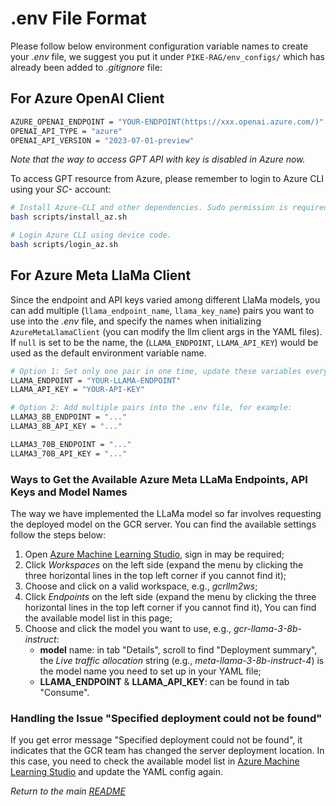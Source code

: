 # .env File Format

Please follow below environment configuration variable names to create your *.env* file, we suggest you put it under
`PIKE-RAG/env_configs/` which has already been added to *.gitignore* file:

## For Azure OpenAI Client

```sh
AZURE_OPENAI_ENDPOINT = "YOUR-ENDPOINT(https://xxx.openai.azure.com/)"
OPENAI_API_TYPE = "azure"
OPENAI_API_VERSION = "2023-07-01-preview"
```

*Note that the way to access GPT API with key is disabled in Azure now.*

To access GPT resource from Azure, please remember to login to Azure CLI using your *SC-* account:

```sh
# Install Azure-CLI and other dependencies. Sudo permission is required.
bash scripts/install_az.sh

# Login Azure CLI using device code.
bash scripts/login_az.sh
```

## For Azure Meta LlaMa Client

Since the endpoint and API keys varied among different LlaMa models, you can add multiple
(`llama_endpoint_name`, `llama_key_name`) pairs you want to use into the *.env* file, and specify the names when
initializing `AzureMetaLlamaClient` (you can modify the llm client args in the YAML files). If `null` is set to be the
name, the (`LLAMA_ENDPOINT`, `LLAMA_API_KEY`) would be used as the default environment variable name.

```sh
# Option 1: Set only one pair in one time, update these variables every time you want to change the LlaMa model.
LLAMA_ENDPOINT = "YOUR-LLAMA-ENDPOINT"
LLAMA_API_KEY = "YOUR-API-KEY"

# Option 2: Add multiple pairs into the .env file, for example:
LLAMA3_8B_ENDPOINT = "..."
LLAMA3_8B_API_KEY = "..."

LLAMA3_70B_ENDPOINT = "..."
LLAMA3_70B_API_KEY = "..."
```

### Ways to Get the Available Azure Meta LLaMa **Endpoints**, **API Keys** and **Model Names**

The way we have implemented the LLaMa model so far involves requesting the deployed model on the GCR server. You can
find the available settings follow the steps below:

1. Open [Azure Machine Learning Studio](https://ml.azure.com/home), sign in may be required;
2. Click *Workspaces* on the left side (expand the menu by clicking the three horizontal lines in the top left corner if
you cannot find it);
3. Choose and click on a valid workspace, e.g., *gcrllm2ws*;
4. Click *Endpoints* on the left side (expand the menu by clicking the three horizontal lines in the top left corner if
you cannot find it), You can find the available model list in this page;
5. Choose and click the model you want to use, e.g., *gcr-llama-3-8b-instruct*:
    - **model** name: in tab "Details", scroll to find "Deployment summary", the *Live traffic allocation* string (e.g.,
        *meta-llama-3-8b-instruct-4*) is the model name you need to set up in your YAML file;
    - **LLAMA_ENDPOINT** & **LLAMA_API_KEY**: can be found in tab "Consume".

### Handling the Issue "Specified deployment could not be found"

If you get error message "Specified deployment could not be found", it indicates that the GCR team has changed the
server deployment location. In this case, you need to check the available model list in
[Azure Machine Learning Studio](https://ml.azure.com/home) and update the YAML config again.

*Return to the main [README](https://github.com/microsoft/PIKE-RAG/blob/main/README.md)*
